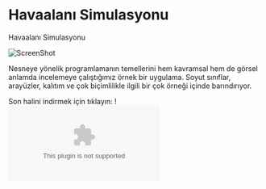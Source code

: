 Havaalanı Simulasyonu
=========

Havaalanı Simulasyonu

![ScreenShot](http://i.imgur.com/LHY0d2d.png)

Nesneye yönelik programlamanın temellerini hem kavramsal hem de görsel anlamda incelemeye çalıştığımız örnek bir uygulama. Soyut sınıflar, arayüzler, kalıtım ve çok biçimlilikle ilgili bir çok örneği içinde barındırıyor. 

Son halini indirmek için tıklayın:
!![DOWNLOAD](https://github.com/roser137/havaalani/archive/master.zip)

